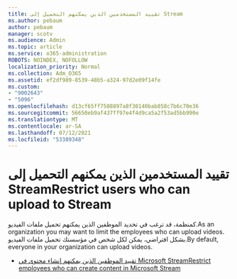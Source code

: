 ```yaml
---
title: تقييد المستخدمين الذين يمكنهم التحميل إلى Stream
ms.author: pebaum
author: pebaum
manager: scotv
ms.audience: Admin
ms.topic: article
ms.service: o365-administration
ROBOTS: NOINDEX, NOFOLLOW
localization_priority: Normal
ms.collection: Adm_O365
ms.assetid: ef2df989-8539-48b5-a324-97d2e09f14fe
ms.custom:
- "9002643"
- "5096"
ms.openlocfilehash: d13cf65ff7508897a8f30140bab858c7b6c70e36
ms.sourcegitcommit: 56650eb9af437ff97e4f4d9ca5a2f53ad5bb990e
ms.translationtype: MT
ms.contentlocale: ar-SA
ms.lasthandoff: 07/12/2021
ms.locfileid: "53389348"
---
```

# <a name="restrict-users-who-can-upload-to-stream"></a><span data-ttu-id="a9e0f-102">تقييد المستخدمين الذين يمكنهم التحميل إلى Stream</span><span class="sxs-lookup"><span data-stu-id="a9e0f-102">Restrict users who can upload to Stream</span></span>

<span data-ttu-id="a9e0f-103">كمنظمة، قد ترغب في تحديد الموظفين الذين يمكنهم تحميل ملفات الفيديو.</span><span class="sxs-lookup"><span data-stu-id="a9e0f-103">As an organization you may want to limit the employees who can upload videos.</span></span> <span data-ttu-id="a9e0f-104">بشكل افتراضي، يمكن لكل شخص في مؤسستك تحميل ملفات الفيديو.</span><span class="sxs-lookup"><span data-stu-id="a9e0f-104">By default, everyone in your organization can upload videos.</span></span>

- [<span data-ttu-id="a9e0f-105">تقييد الموظفين الذين يمكنهم إنشاء محتوى في Microsoft Stream</span><span class="sxs-lookup"><span data-stu-id="a9e0f-105">Restrict employees who can create content in Microsoft Stream</span></span>](/stream/restrict-uploaders)
